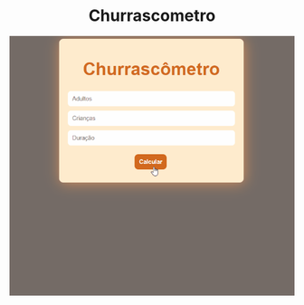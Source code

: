 <h1 align="center">  Churrascometro </h1>

<div align="center">
  <img src="github/churras.gif" />
</div>
